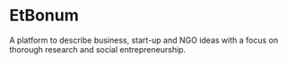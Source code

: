 # EtBonum
A platform to describe business, start-up and NGO ideas with a focus on thorough research and social entrepreneurship. 
